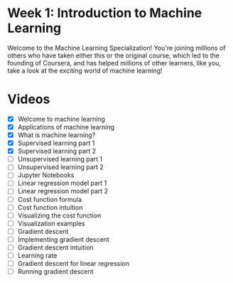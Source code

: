 # Week 1: Introduction to Machine Learning

Welcome to the Machine Learning Specialization! You're joining millions of others who have taken either this or the original course, which led to the founding of Coursera, and has helped millions of other learners, like you, take a look at the exciting world of machine learning!

# Videos
  - [x] Welcome to machine learning
  - [x] Applications of machine learning
  - [x] What is machine learning?
  - [x] Supervised learning part 1
  - [x] Supervised learning part 2
  - [ ] Unsupervised learning part 1
  - [ ] Unsupervised learning part 2
  - [ ] Jupyter Notebooks
  - [ ] Linear regression model part 1
  - [ ] Linear regression model part 2
  - [ ] Cost function formula
  - [ ] Cost function intuition
  - [ ] Visualizing the cost function
  - [ ] Visualization examples
  - [ ] Gradient descent
  - [ ] Implementing gradient descent
  - [ ] Gradient descent intuition
  - [ ] Learning rate
  - [ ] Gradient descent for linear regression
  - [ ] Running gradient descent
